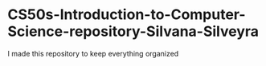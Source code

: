 # CS50s-Introduction-to-Computer-Science-repository-Silvana-Silveyra
I made this repository to keep everything organized
